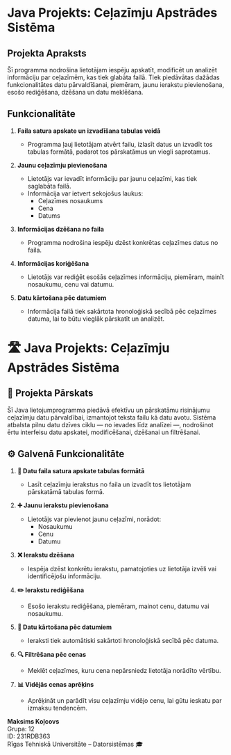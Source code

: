 # Java Projekts: Ceļazīmju Apstrādes Sistēma

## Projekta Apraksts

Šī programma nodrošina lietotājam iespēju apskatīt, modificēt un analizēt informāciju par ceļazīmēm, kas tiek glabāta failā. Tiek piedāvātas dažādas funkcionalitātes datu pārvaldīšanai, piemēram, jaunu ierakstu pievienošana, esošo rediģēšana, dzēšana un datu meklēšana.

## Funkcionalitāte

1. **Faila satura apskate un izvadīšana tabulas veidā**  
   - Programma ļauj lietotājam atvērt failu, izlasīt datus un izvadīt tos tabulas formātā, padarot tos pārskatāmus un viegli saprotamus.

2. **Jaunu ceļazīmju pievienošana**  
   - Lietotājs var ievadīt informāciju par jaunu ceļazīmi, kas tiek saglabāta failā.
   - Informācija var ietvert sekojošus laukus:
     - Ceļazīmes nosaukums
     - Cena
     - Datums

3. **Informācijas dzēšana no faila**  
   - Programma nodrošina iespēju dzēst konkrētas ceļazīmes datus no faila.

4. **Informācijas koriģēšana**  
   - Lietotājs var rediģēt esošās ceļazīmes informāciju, piemēram, mainīt nosaukumu, cenu vai datumu.

5. **Datu kārtošana pēc datumiem**  
   - Informācija failā tiek sakārtota hronoloģiskā secībā pēc ceļazīmes datuma, lai to būtu vieglāk pārskatīt un analizēt.
# 🛣️ Java Projekts: Ceļazīmju Apstrādes Sistēma

## 📌 Projekta Pārskats

Šī Java lietojumprogramma piedāvā efektīvu un pārskatāmu risinājumu ceļazīmju datu pārvaldībai, izmantojot teksta failu kā datu avotu. Sistēma atbalsta pilnu datu dzīves ciklu — no ievades līdz analīzei —, nodrošinot ērtu interfeisu datu apskatei, modificēšanai, dzēšanai un filtrēšanai.

## ⚙️ Galvenā Funkcionalitāte

1. **📄 Datu faila satura apskate tabulas formātā**  
   - Lasīt ceļazīmju ierakstus no faila un izvadīt tos lietotājam pārskatāmā tabulas formā.

2. **➕ Jaunu ierakstu pievienošana**  
   - Lietotājs var pievienot jaunu ceļazīmi, norādot:
     - Nosaukumu
     - Cenu
     - Datumu

3. **❌ Ierakstu dzēšana**  
   - Iespēja dzēst konkrētu ierakstu, pamatojoties uz lietotāja izvēli vai identificējošu informāciju.

4. **✏️ Ierakstu rediģēšana**  
   - Esošo ierakstu rediģēšana, piemēram, mainot cenu, datumu vai nosaukumu.

5. **📅 Datu kārtošana pēc datumiem**  
   - Ieraksti tiek automātiski sakārtoti hronoloģiskā secībā pēc datuma.

6. **🔍 Filtrēšana pēc cenas**  
   - Meklēt ceļazīmes, kuru cena nepārsniedz lietotāja norādīto vērtību.

7. **📊 Vidējās cenas aprēķins**  
   - Aprēķināt un parādīt visu ceļazīmju vidējo cenu, lai gūtu ieskatu par izmaksu tendencēm.



**Maksims Koļcovs**  
Grupa: 12  
ID: 231RDB363  
Rīgas Tehniskā Universitāte – Datorsistēmas 🎓


